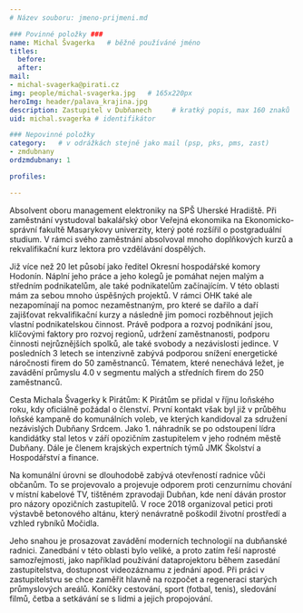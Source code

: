 ```yaml
---
# Název souboru: jmeno-prijmeni.md

### Povinné položky ###
name: Michal Švagerka  	# běžně používáné jméno
titles:
  before: 
  after:
mail:
- michal-svagerka@pirati.cz
img: people/michal-svagerka.jpg   # 165x220px
heroImg: header/palava_krajina.jpg
description: Zastupitel v Dubňanech 	# kratký popis, max 160 znaků
uid: michal.svagerka # identifikátor 

### Nepovinné položky
category: 	# v odrážkách stejně jako mail (psp, pks, pms, zast)
- zmdubnany
ordzmdubnany: 1

profiles:

---
```


Absolvent oboru management elektroniky na SPŠ Uherské Hradiště. Při zaměstnání vystudoval bakalářský obor Veřejná ekonomika na Ekonomicko-správní fakultě Masarykovy univerzity, který poté rozšířil o postgraduální studium. V rámci svého zaměstnání absolvoval mnoho doplňkových kurzů a rekvalifikační kurz lektora pro vzdělávání dospělých.

Již více než 20 let působí jako ředitel Okresní hospodářské komory Hodonín. Náplní jeho práce a jeho kolegů je pomáhat nejen malým a středním podnikatelům, ale také podnikatelům začínajícím. V této oblasti mám za sebou mnoho úspěšných projektů. V rámci OHK také ale nezapomínají na pomoc nezaměstnaným, pro které se dařilo a daří zajišťovat rekvalifikační kurzy a následně jim pomoci rozběhnout jejich vlastní podnikatelskou činnost. Právě podpora a rozvoj podnikání jsou, klíčovými faktory pro rozvoj regionů, udržení zaměstnanosti, podporu činnosti nejrůznějších spolků, ale také svobody a nezávislosti jedince. V posledních 3 letech se intenzivně zabývá podporou snížení energetické náročnosti firem do 50 zaměstnanců. Tématem, které nenechává ležet, je zavádění průmyslu 4.0 v segmentu malých a středních firem do 250 zaměstnanců.

Cesta Michala Švagerky k Pirátům: K Pirátům se přidal v říjnu loňského roku, kdy oficiálně požádal o členství. První kontakt však byl již v průběhu loňské kampaně do komunálních voleb, ve kterých kandidoval za sdružení nezávislých Dubňany Srdcem. Jako 1. náhradník se po odstoupení lídra kandidátky stal letos v září opozičním zastupitelem v jeho rodném městě Dubňany. Dále je členem krajských expertních týmů JMK Školství a Hospodářství a finance.

Na komunální úrovni se dlouhodobě zabývá otevřeností radnice vůči občanům. To se projevovalo a projevuje odporem proti cenzurnímu chování v místní kabelové TV, tištěném zpravodaji Dubňan, kde není dáván prostor pro názory opozičních zastupitelů. V roce 2018 organizoval petici proti výstavbě betonového altánu, který nenávratně poškodil životní prostředí a vzhled rybníků Močidla.

Jeho snahou je prosazovat zavádění moderních technologií na dubňanské radnici. Zanedbání v této oblasti bylo veliké, a proto zatím řeší naprosté samozřejmosti, jako například používání dataprojektoru během zasedání zastupitelstva, dostupnost videozáznamu z jednání apod. Při práci v zastupitelstvu se chce zaměřit hlavně na rozpočet a regeneraci starých průmyslových areálů. Koníčky cestování, sport (fotbal, tenis), sledování filmů, četba a setkávání se s lidmi a jejich propojování.